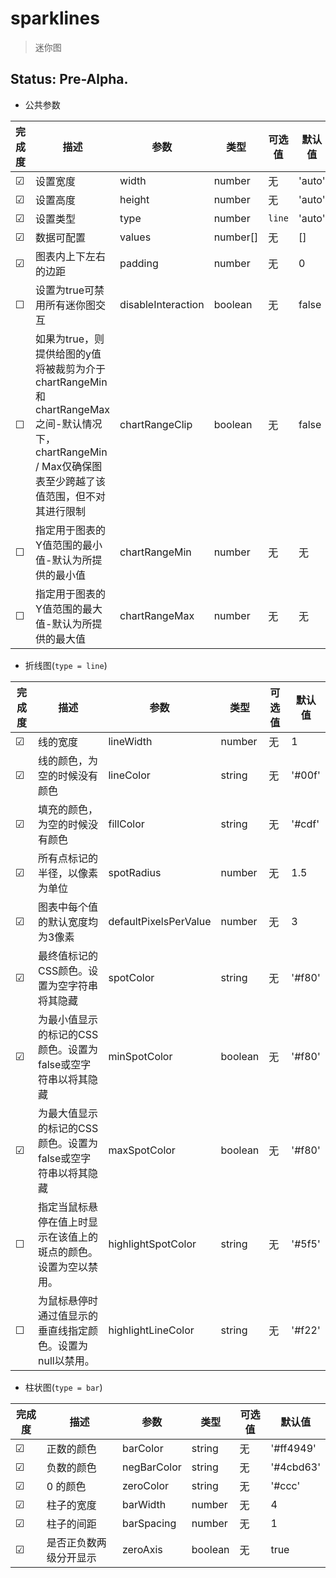 # sparklines
> 迷你图

## Status: Pre-Alpha.

- 公共参数

| 完成度 | 描述 | 参数 | 类型 | 可选值 | 默认值 | 
| ----- | ---- | ---- | ---- | ---- | ---- |
| &#9745; | 设置宽度 | width | number | 无 | 'auto' |
| &#9745; | 设置高度 | height | number | 无 | 'auto' |
| &#9745; | 设置类型 | type | number | `line` | 'auto' |
| &#9745; | 数据可配置 | values | number[] | 无 | [] |
| &#9745; | 图表内上下左右的边距 | padding | number | 无 | 0 |
| &#9744; | 设置为true可禁用所有迷你图交互 | disableInteraction | boolean | 无 | false |
| &#9744; | 如果为true，则提供给图的y值将被裁剪为介于chartRangeMin和chartRangeMax之间-默认情况下，chartRangeMin / Max仅确保图表至少跨越了该值范围，但不对其进行限制 | chartRangeClip | boolean | 无 | false |
| &#9744; | 指定用于图表的Y值范围的最小值-默认为所提供的最小值 | chartRangeMin | number | 无 | 无 |
| &#9744; | 指定用于图表的Y值范围的最大值-默认为所提供的最大值 | chartRangeMax | number | 无 | 无 |

- 折线图(`type = line`)

| 完成度 | 描述 | 参数 | 类型 | 可选值 | 默认值 | 
| ----- | ---- | ---- | ---- | ---- | ---- |
| &#9745; | 线的宽度 | lineWidth | number | 无 | 1 |
| &#9745; | 线的颜色，为空的时候没有颜色 | lineColor | string | 无 | '#00f' |
| &#9745; | 填充的颜色，为空的时候没有颜色 | fillColor | string | 无 | '#cdf' |
| &#9745; | 所有点标记的半径，以像素为单位 | spotRadius | number | 无 | 1.5 |
| &#9745; | 图表中每个值的默认宽度均为3像素 | defaultPixelsPerValue | number | 无 | 3 |
| &#9745; | 最终值标记的CSS颜色。设置为空字符串将其隐藏 | spotColor | string | 无 | '#f80' |
| &#9745; | 为最小值显示的标记的CSS颜色。设置为false或空字符串以将其隐藏 | minSpotColor | boolean | 无 | '#f80' |
| &#9745; | 为最大值显示的标记的CSS颜色。设置为false或空字符串以将其隐藏 | maxSpotColor | boolean | 无 | '#f80' |
| &#9744; | 指定当鼠标悬停在值上时显示在该值上的斑点的颜色。设置为空以禁用。 | highlightSpotColor | string | 无 | '#5f5' |
| &#9744; | 为鼠标悬停时通过值显示的垂直线指定颜色。设置为null以禁用。 | highlightLineColor | string | 无 | '#f22' |

- 柱状图(`type = bar`)

| 完成度 | 描述 | 参数 | 类型 | 可选值 | 默认值 | 
| ----- | ---- | ---- | ---- | ---- | ---- |
| &#9745; | 正数的颜色 | barColor | string | 无 | '#ff4949' |
| &#9745; | 负数的颜色 | negBarColor | string | 无 | '#4cbd63' |
| &#9745; | 0 的颜色 | zeroColor | string | 无 | '#ccc' |
| &#9745; | 柱子的宽度 | barWidth | number | 无 | 4 |
| &#9745; | 柱子的间距 | barSpacing | number | 无 | 1 |
| &#9745; | 是否正负数两级分开显示 | zeroAxis | boolean | 无 | true |
